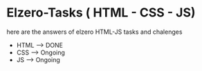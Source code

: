 # Elzero-Tasks ( HTML - CSS - JS)
here are the answers of elzero HTML-JS tasks and chalenges

* HTML --> DONE
* CSS  --> Ongoing
* JS   --> Ongoing
